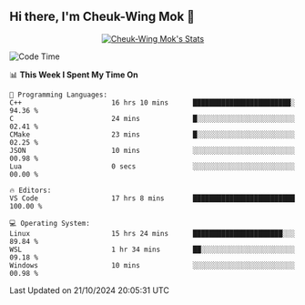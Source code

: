 ## Hi there, I'm Cheuk-Wing Mok 👋

<!--
**mozro0327/mozro0327** is a ✨ _special_ ✨ repository because its `README.md` (this file) appears on your GitHub profile.

Here are some ideas to get you started:

- 🔭 I’m currently working on ...
- 🌱 I’m currently learning ...
- 👯 I’m looking to collaborate on ...
- 🤔 I’m looking for help with ...
- 💬 Ask me about ...
- 📫 How to reach me: ...
- 😄 Pronouns: ...
- ⚡ Fun fact: ...
-->

<p align="center">
  <a href="https://github.com/mozro0327" class="rich-diff-level-one">
    <img src="https://github-readme-stats.vercel.app/api?username=mozro0327&title_color=333&text_color=777" alt="Cheuk-Wing Mok's Stats" >
    <!-- &hide=issues
    <img src="https://github-readme-stats.vercel.app/api?username=mozro0327&hide=issues&title_color=333&text_color=777" alt="Cheuk-Wing Mok's Stats" >
    -->
  </a>
</p>

<!--START_SECTION:waka-->
![Code Time](http://img.shields.io/badge/Code%20Time-2%2C981%20hrs%2047%20mins-blue)

📊 **This Week I Spent My Time On** 

```text
💬 Programming Languages: 
C++                      16 hrs 10 mins      ████████████████████████░   94.36 % 
C                        24 mins             █░░░░░░░░░░░░░░░░░░░░░░░░   02.41 % 
CMake                    23 mins             █░░░░░░░░░░░░░░░░░░░░░░░░   02.25 % 
JSON                     10 mins             ░░░░░░░░░░░░░░░░░░░░░░░░░   00.98 % 
Lua                      0 secs              ░░░░░░░░░░░░░░░░░░░░░░░░░   00.00 % 

🔥 Editors: 
VS Code                  17 hrs 8 mins       █████████████████████████   100.00 % 

💻 Operating System: 
Linux                    15 hrs 24 mins      ██████████████████████░░░   89.84 % 
WSL                      1 hr 34 mins        ██░░░░░░░░░░░░░░░░░░░░░░░   09.18 % 
Windows                  10 mins             ░░░░░░░░░░░░░░░░░░░░░░░░░   00.98 % 
```


 Last Updated on 21/10/2024 20:05:31 UTC
<!--END_SECTION:waka-->
